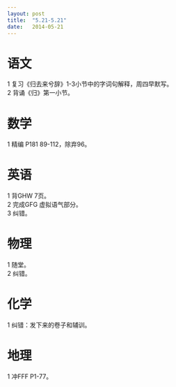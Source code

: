```yaml
---
layout: post
title:  "5.21-5.21"
date:   2014-05-21
---
```


语文
====
1 复习《归去来兮辞》1-3小节中的字词句解释，周四早默写。  
2 背诵《归》第一小节。   

数学
====
1 精编 P181 89-112，除弃96。  

英语
====
1 背GHW 7页。  
2 完成GFG 虚拟语气部分。  
3 纠错。  

物理
====
1 随堂。   
2 纠错。  

化学
====
1 纠错：发下来的卷子和辅训。  

地理
====
1 冲FFF P1-77。  